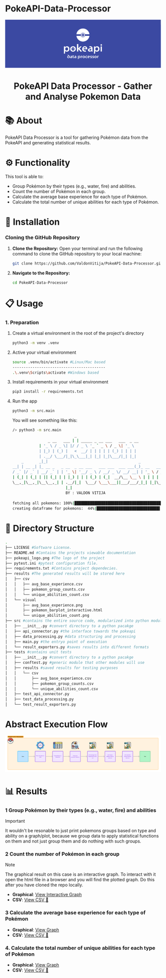 # PokeAPI-Data-Processor

<p align="center">
    <img alt="Logo" src="pokeapi_logo.png">
</p>

<h1 align="center">PokeAPI Data Processor - Gather and Analyse Pokemon Data</h1>


# 📚 About

PokeAPI Data Processor is a tool for gathering Pokémon data from the PokeAPI and generating statistical results.

# ⚙️ Functionality

This tool is able to:
- Group Pokémon by their types (e.g., water, fire) and abilities.
- Count the number of Pokémon in each group.
- Calculate the average base experience for each type of Pokémon.
- Calculate the total number of unique abilities for each type of Pokémon.



# 🔧 Installation

  ### Cloning the GitHub Repository

  1. **Clone the Repository:** Open your terminal and run the following command to clone the GitHub repository to your local machine:

      ```bash
      git clone https://github.com/ValdonVitija/PokeAPI-Data-Processor.git
      ```
  2. **Navigate to the Repository:** 
  
      ```bash
      cd PokeAPI-Data-Processor
      ```

# 📋 Usage

### 1. Preparation
1. Create a virtual environment in the root of the project's directory
    ```bash
    python3 -m venv .venv
    ```
2. Active your virtual environment

    ```bash
    source .venv/bin/activate #Linux/Mac based
    ------------------------------------------
    .\.venv\Scripts\activate #Windows based
    ```
3. Install requirements in your virtual environment
    ```bash
    pip3 install -r requirements.txt
    ```
4. Run the app
    ```bash
    python3 -m src.main
    ```
    
    You will see something like this: 
    ```bash
    /> python3 -m src.main
                                _
                    _ __   ___ | | _____ _ __ ___   ___  _ __
                | '_ \ / _ \| |/ / _ \ '_ ` _ \ / _ \| '_ \
                | |_) | (_) |   <  __/ | | | | | (_) | | | |
                | .__/ \___/|_|\_\___|_| |_| |_|\___/|_| |_|
        _       _|_|                                         _
    __| | __ _| |_ __ _   _ __  _ __ ___   ___ ___  ___ ___(_)_ __   __ _
    / _` |/ _` | __/ _` | | '_ \| '__/ _ \ / __/ _ \/ __/ __| | '_ \ / _` |
    | (_| | (_| | || (_| | | |_) | | | (_) | (_|  __/\__ \__ \ | | | | (_| |
    \__,_|\__,_|\__\__,_| | .__/|_|  \___/ \___\___||___/___/_|_| |_|\__, |
                            |_|                                        |___/
                            BY : VALDON VITIJA

    fetching all pokemons: 100%|███████████████████████████████████████████████████████████████████████████| 1302/1302 [00:13<00:00, 95.04pokemon/s]
    creating dataframe for pokemons:  44%|████████████████████████████▋                                     | 567/1302 [02:28<04:45,  2.58pokemon/s]
    ```



# 📁 Directory Structure
```bash
.
├── LICENSE #Software License. 
├── README.md #Contains the projects viewable documentation
├── pokeapi_logo.png #The logo of the project
├── pytest.ini #pytest configuration file.
├── requirements.txt #Contains project dependecies.
├── results #The generated results will be stored here
│   ├── csv
│   │   ├── avg_base_experience.csv
│   │   ├── pokemon_group_counts.csv
│   │   └── unique_abilities_count.csv
│   └── visual
│       ├── avg_base_experience.png
│       ├── pokemon_barplot_interactive.html
│       └── unique_abilities_count.png
├── src #contains the entire source code, modularized into python modules
│   ├── __init__.py #convert directory to a python pacakge
│   ├── api_connector.py #the interface towards the pokeapi
│   ├── data_processing.py #data structuring and processing
│   ├── main.py #the entryo point of execution
│   └── result_exporters.py #saves results into different formats
├── tests #contains unit tests
│   ├── __init__.py #convert directory to a python pacakge
│   ├── conftest.py #generic module that other modules will use 
│   ├── results #saved results for testing purposes
│   │   └── csv
│   │       ├── avg_base_experience.csv
│   │       ├── pokemon_group_counts.csv
│   │       └── unique_abilities_count.csv
│   ├── test_api_connector.py 
│   ├── test_data_processing.py
│   └── test_result_exporters.py
```
# Abstract Execution Flow


<p align="center">
    <img alt="Execution-Flow" src="pokeapi-execution-flow.png">
</p>

# 📊 Results

### 1 Group Pokémon by their types (e.g., water, fire) and abilities
> [!IMPORTANT]
> It wouldn't be resonable to just print pokemons groups based on type and ability on a graph/plot, because we group
data to apply statistical functions on them and not just group them
and do nothing with such groups.

### 2 Count the number of Pokémon in each group
> [!NOTE]
> The graphical result on this case is an interactive graph. To interact with it open the html file
> in a browser and you will find the plotted graph. Do this after you have cloned the repo locally.

- **Graphical**: [View Interactive Graph](results/visual/pokemon_group_counts.html)
- **CSV**: [View CSV 📄](results/csv/pokemon_group_counts.csv)

### 3 Calculate the average base experience for each type of Pokémon

- **Graphical**: [View Graph](results/visual/avg_base_experience.png)
- **CSV**: [View CSV 📄](results/csv/avg_base_experience.csv)

### 4. Calculate the total number of unique abilities for each type of Pokémon

- **Graphical**: [View Graph](results/visual/unique_abilities_count.png)
- **CSV**: [View CSV 📄](results/csv/unique_abilities_count.csv)